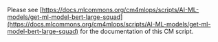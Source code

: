 Please see [https://docs.mlcommons.org/cm4mlops/scripts/AI-ML-models/get-ml-model-bert-large-squad](https://docs.mlcommons.org/cm4mlops/scripts/AI-ML-models/get-ml-model-bert-large-squad) for the documentation of this CM script.
